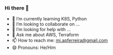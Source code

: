 ### Hi there 👋


- 🌱 I’m currently learning K8S, Python 
- 👯 I’m looking to collaborate on ...
- 🤔 I’m looking for help with ...
- 💬 Ask me about AWS, Terraform 
- 📫 How to reach me: mi.apferreira@gmail.com
- 😄 Pronouns: He/Him
